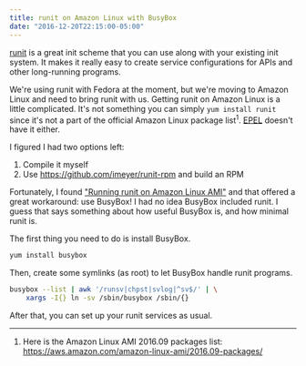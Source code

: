 ```yaml
---
title: runit on Amazon Linux with BusyBox
date: "2016-12-20T22:15:00-05:00"
---
```


[runit](http://smarden.org/runit/) is a great init scheme that you can use
along with your existing init system. It makes it really easy to create
service configurations for APIs and other long-running programs.

We're using runit with Fedora at the moment, but we're moving to Amazon Linux
and need to bring runit with us. Getting runit on Amazon Linux is a little
complicated. It's not something you can simply `yum install runit` since it's
not a part of the official Amazon Linux package list<sup>1</sup>.
[EPEL](https://fedoraproject.org/wiki/EPEL) doesn't have it either.

I figured I had two options left:

1. Compile it myself
2. Use https://github.com/imeyer/runit-rpm and build an RPM

Fortunately, I found ["Running runit on Amazon Linux AMI"](https://evasive.ru/50a3904206c52447aa1fa5d90a8382a3.html)
and that offered a great workaround: use BusyBox! I had no idea BusyBox included
runit. I guess that says something about how useful BusyBox is, and how minimal runit is.

The first thing you need to do is install BusyBox.

```sh
yum install busybox
```

Then, create some symlinks (as root) to let BusyBox handle runit programs.

```sh
busybox --list | awk '/runsv|chpst|svlog|^sv$/' | \
    xargs -I{} ln -sv /sbin/busybox /sbin/{}
```

After that, you can set up your runit services as usual.

---

1. Here is the Amazon Linux AMI 2016.09 packages list:  
   https://aws.amazon.com/amazon-linux-ami/2016.09-packages/
